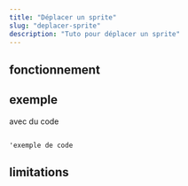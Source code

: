 ```yaml
---
title: "Déplacer un sprite"
slug: "deplacer-sprite"
description: "Tuto pour déplacer un sprite"
---
```


## fonctionnement

## exemple

avec du code

```BASIC

'exemple de code
```

## limitations